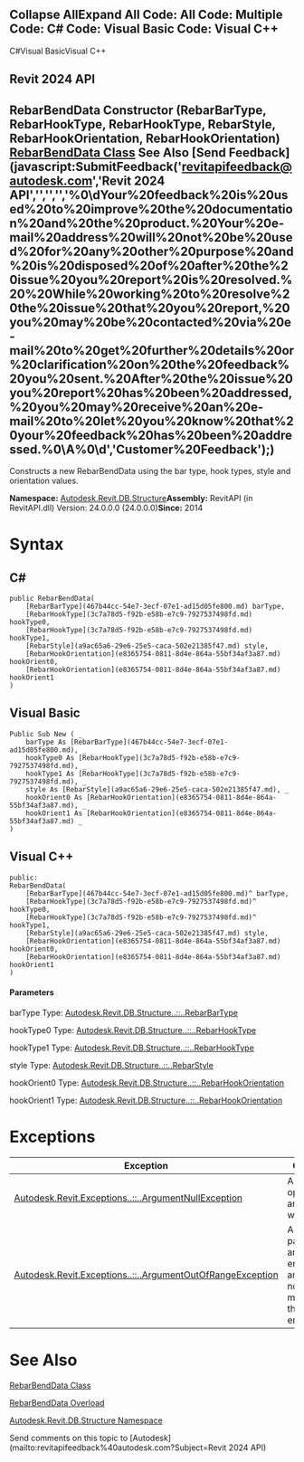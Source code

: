 ﻿

Collapse AllExpand All Code: All Code: Multiple Code: C# Code: Visual Basic Code: Visual C++   
---  
  
C#Visual BasicVisual C++

Revit 2024 API  
---  
RebarBendData Constructor (RebarBarType, RebarHookType, RebarHookType, RebarStyle, RebarHookOrientation, RebarHookOrientation)  
[RebarBendData Class](027b5619-ad82-74b3-1d78-efe86a1ef96b.md) See Also [Send Feedback](javascript:SubmitFeedback\('revitapifeedback@autodesk.com','Revit 2024 API','','','','%0\\dYour%20feedback%20is%20used%20to%20improve%20the%20documentation%20and%20the%20product.%20Your%20e-mail%20address%20will%20not%20be%20used%20for%20any%20other%20purpose%20and%20is%20disposed%20of%20after%20the%20issue%20you%20report%20is%20resolved.%20%20While%20working%20to%20resolve%20the%20issue%20that%20you%20report,%20you%20may%20be%20contacted%20via%20e-mail%20to%20get%20further%20details%20or%20clarification%20on%20the%20feedback%20you%20sent.%20After%20the%20issue%20you%20report%20has%20been%20addressed,%20you%20may%20receive%20an%20e-mail%20to%20let%20you%20know%20that%20your%20feedback%20has%20been%20addressed.%0\\A%0\\d','Customer%20Feedback'\);)  
---  
  
Constructs a new RebarBendData using the bar type, hook types, style and orientation values. 

**Namespace:** [Autodesk.Revit.DB.Structure](d586b341-f687-9d90-e96d-255806b7d4fc.md)**Assembly:** RevitAPI (in RevitAPI.dll) Version: 24.0.0.0 (24.0.0.0)**Since:** 2014 

# Syntax

C#  
---  
      
    
    public RebarBendData(
    	[RebarBarType](467b44cc-54e7-3ecf-07e1-ad15d05fe800.md) barType,
    	[RebarHookType](3c7a78d5-f92b-e58b-e7c9-7927537498fd.md) hookType0,
    	[RebarHookType](3c7a78d5-f92b-e58b-e7c9-7927537498fd.md) hookType1,
    	[RebarStyle](a9ac65a6-29e6-25e5-caca-502e21385f47.md) style,
    	[RebarHookOrientation](e8365754-0811-8d4e-864a-55bf34af3a87.md) hookOrient0,
    	[RebarHookOrientation](e8365754-0811-8d4e-864a-55bf34af3a87.md) hookOrient1
    )  
  
Visual Basic  
---  
      
    
    Public Sub New ( _
    	barType As [RebarBarType](467b44cc-54e7-3ecf-07e1-ad15d05fe800.md), _
    	hookType0 As [RebarHookType](3c7a78d5-f92b-e58b-e7c9-7927537498fd.md), _
    	hookType1 As [RebarHookType](3c7a78d5-f92b-e58b-e7c9-7927537498fd.md), _
    	style As [RebarStyle](a9ac65a6-29e6-25e5-caca-502e21385f47.md), _
    	hookOrient0 As [RebarHookOrientation](e8365754-0811-8d4e-864a-55bf34af3a87.md), _
    	hookOrient1 As [RebarHookOrientation](e8365754-0811-8d4e-864a-55bf34af3a87.md) _
    )  
  
Visual C++  
---  
      
    
    public:
    RebarBendData(
    	[RebarBarType](467b44cc-54e7-3ecf-07e1-ad15d05fe800.md)^ barType, 
    	[RebarHookType](3c7a78d5-f92b-e58b-e7c9-7927537498fd.md)^ hookType0, 
    	[RebarHookType](3c7a78d5-f92b-e58b-e7c9-7927537498fd.md)^ hookType1, 
    	[RebarStyle](a9ac65a6-29e6-25e5-caca-502e21385f47.md) style, 
    	[RebarHookOrientation](e8365754-0811-8d4e-864a-55bf34af3a87.md) hookOrient0, 
    	[RebarHookOrientation](e8365754-0811-8d4e-864a-55bf34af3a87.md) hookOrient1
    )  
  
#### Parameters

barType
    Type: [Autodesk.Revit.DB.Structure..::..RebarBarType](467b44cc-54e7-3ecf-07e1-ad15d05fe800.md)

hookType0
    Type: [Autodesk.Revit.DB.Structure..::..RebarHookType](3c7a78d5-f92b-e58b-e7c9-7927537498fd.md)

hookType1
    Type: [Autodesk.Revit.DB.Structure..::..RebarHookType](3c7a78d5-f92b-e58b-e7c9-7927537498fd.md)

style
    Type: [Autodesk.Revit.DB.Structure..::..RebarStyle](a9ac65a6-29e6-25e5-caca-502e21385f47.md)

hookOrient0
    Type: [Autodesk.Revit.DB.Structure..::..RebarHookOrientation](e8365754-0811-8d4e-864a-55bf34af3a87.md)

hookOrient1
    Type: [Autodesk.Revit.DB.Structure..::..RebarHookOrientation](e8365754-0811-8d4e-864a-55bf34af3a87.md)

# Exceptions

| Exception | Condition |
| --- | --- |
| [Autodesk.Revit.Exceptions..::..ArgumentNullException](631e1424-60f4-929b-4e52-dda9dcd26316.md) | A non-optional argument was null |
| [Autodesk.Revit.Exceptions..::..ArgumentOutOfRangeException](60f148c9-ece0-a6bb-4e12-bb4a9c8c8a24.md) | A value passed for an enumeration argument is not a member of that enumeration |
  
# See Also

[RebarBendData Class](027b5619-ad82-74b3-1d78-efe86a1ef96b.md)

[RebarBendData Overload](4d1aabbd-79b2-617f-151b-2e4097c8a4d5.md)

[Autodesk.Revit.DB.Structure Namespace](d586b341-f687-9d90-e96d-255806b7d4fc.md)

Send comments on this topic to [Autodesk](mailto:revitapifeedback%40autodesk.com?Subject=Revit 2024 API)